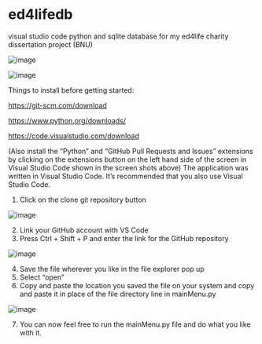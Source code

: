 # ed4lifedb
visual studio code python and sqlite database for my ed4life charity dissertation project (BNU)

 ![image](https://user-images.githubusercontent.com/91662409/233860833-9ccbc32e-f2ee-4541-861b-f1cf2b8a32f3.png)

![image](https://user-images.githubusercontent.com/91662409/233860838-5ef74dcf-f77e-491c-9ded-1a54d34d9100.png)
 
Things to install before getting started:

https://git-scm.com/download

https://www.python.org/downloads/

https://code.visualstudio.com/download

(Also install the “Python” and “GitHub Pull Requests and Issues” extensions by clicking on the extensions button on the left hand side of the screen in Visual Studio Code shown in the screen shots above)
The application was written in Visual Studio Code. It’s recommended that you also use Visual Studio Code.

1.	Click on the clone git repository button

 ![image](https://user-images.githubusercontent.com/91662409/233860849-553d3db6-5ae6-463b-bbd6-9aee0bb052c2.png)
 
2.	Link your GitHub account with VS Code
3.	Press Ctrl + Shift + P and enter the link for the GitHub repository

 ![image](https://user-images.githubusercontent.com/91662409/233860855-89c25c74-5667-44b9-8358-2f7e7a84ac78.png)
 
4.	Save the file wherever you like in the file explorer pop up
5.	Select “open”
6.	Copy and paste the location you saved the file on your system and copy and paste it in place of the file directory line in mainMenu.py

 ![image](https://user-images.githubusercontent.com/91662409/233860859-45e04c00-98b6-408a-afa9-839df4e33323.png)
 
7.	You can now feel free to run the mainMenu.py file and do what you like with it.
